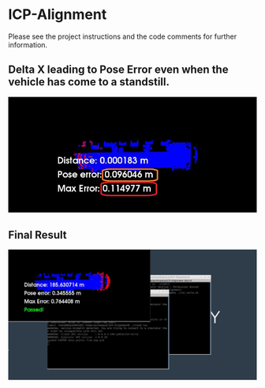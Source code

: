 # ICP-Alignment

Please see the project instructions and the code comments for further information.

## Delta X leading to Pose Error even when the vehicle has come to a standstill.
<img src="Analysis.JPG"/>

## Final Result
<img src="Result.JPG"/>
